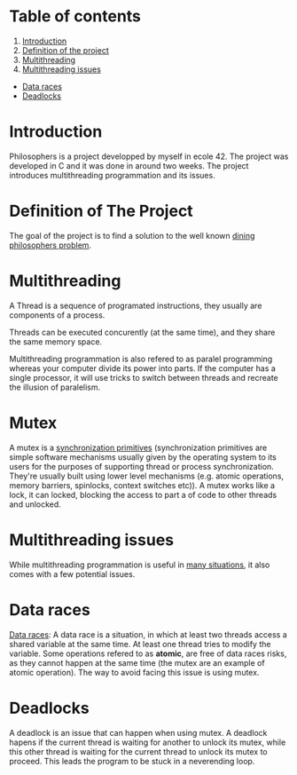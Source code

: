 # Table of contents
1. [Introduction](#introduction)
2. [Definition of the project](#definition)
3. [Multithreading](#Multithreading)
4. [Multithreading issues](#issues)
  - [Data races](#races)
  - [Deadlocks](#dead)

# Introduction <a name="introduction"></a>
Philosophers is a project developped by myself in ecole 42. The project was developed in C and it was done in around two weeks. The project introduces multithreading programmation and its issues.

# Definition of The Project <a name="definition"></a>
The goal of the project is to find a solution to the well known [dining philosophers problem](https://www.youtube.com/watch?v=NbwbQQB7xNQ).

# Multithreading <a name="Multithreading"></a>
A Thread is a sequence of programated instructions, they usually are components of a process.

Threads can be executed concurently (at the same time), and they share the same memory space.

Multithreading programmation is also refered to as paralel programming whereas your computer divide its power into parts. If the computer has a single processor, it will use tricks to switch between threads and recreate the illusion of paralelism.

# Mutex
A mutex is a [synchronization primitives](https://stackoverflow.com/questions/8017507/definition-of-synchronization-primitive/8017629) (synchronization primitives are simple software mechanisms usually given by the operating system to its users for the purposes of supporting thread or process synchronization. They're usually built using lower level mechanisms (e.g. atomic operations, memory barriers, spinlocks, context switches etc)). A mutex works like a lock, it can locked, blocking the access to part a of code to other threads and unlocked.

# Multithreading issues <a name="issues"></a>
While multithreading programmation is useful in [many situations](https://totalview.io/blog/multithreading-multithreaded-applications), it also comes with a few potential issues.
# Data races <a name="races"></a>
[Data races](https://www.modernescpp.com/index.php/race-condition-versus-data-race): A data race is a situation, in which at least two threads access a shared variable at the same time. At least one thread tries to modify the variable. Some operations refered to as **atomic**, are free of data races risks, as they cannot happen at the same time (the mutex are an example of atomic operation). The way to avoid facing this issue is using mutex.

# Deadlocks <a name="dead"></a>
A deadlock is an issue that can happen when using mutex. A deadlock hapens if the current thread is waiting for another to unlock its mutex, while this other thread is waiting for the current thread to unlock its mutex to proceed. This leads the program to be stuck in a neverending loop.
